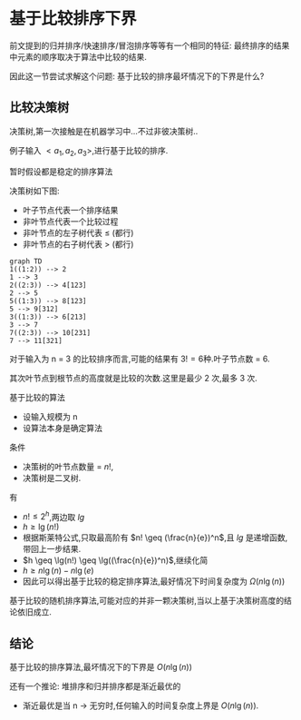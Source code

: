 # 基于比较排序下界

前文提到的归并排序/快速排序/冒泡排序等等有一个相同的特征: 最终排序的结果中元素的顺序取决于算法中比较的结果.

因此这一节尝试求解这个问题: 基于比较的排序最坏情况下的下界是什么?

## 比较决策树

决策树,第一次接触是在机器学习中...不过非彼决策树..

例子输入 $<a_1,a_2,a_3>$,进行基于比较的排序.

暂时假设都是稳定的排序算法

决策树如下图:

- 叶子节点代表一个排序结果
- 非叶节点代表一个比较过程
- 非叶节点的左子树代表 $\leq$ (都行)
- 非叶节点的右子树代表 $>$ (都行)

```mermaid
graph TD
1((1:2)) --> 2
1 --> 3
2((2:3)) --> 4[123]
2 --> 5
5((1:3)) --> 8[123]
5 --> 9[312]
3((1:3)) --> 6[213]
3 --> 7
7((2:3)) --> 10[231]
7 --> 11[321]
```

对于输入为 n = 3 的比较排序而言,可能的结果有 $3!=6$种.叶子节点数 = 6.

其次叶节点到根节点的高度就是比较的次数.这里是最少 2 次,最多 3 次.

基于比较的算法

- 设输入规模为 n
- 设算法本身是确定算法

条件

- 决策树的叶节点数量 = $n!$,
- 决策树是二叉树.

有 

- $n! \leq 2^h$,两边取 $lg$
- $h \geq \lg(n!)$
- 根据斯莱特公式,只取最高阶有 $n! \geq (\frac{n}{e})^n$,且 $lg$ 是递增函数,带回上一步结果.
- $h \geq \lg(n!) \geq \lg((\frac{n}{e})^n)$,继续化简
- $h \geq n\lg(n) - n\lg(e)$
- 因此可以得出基于比较的稳定排序算法,最好情况下时间复杂度为 $\Omega(n\lg(n))$

基于比较的随机排序算法,可能对应的并非一颗决策树,当以上基于决策树高度的结论依旧成立.

## 结论

基于比较的排序算法,最坏情况下的下界是 $O(n\lg(n))$

还有一个推论: 堆排序和归并排序都是渐近最优的

- 渐近最优是当 n -> 无穷时,任何输入的时间复杂度上界是 $O(n\lg(n))$.